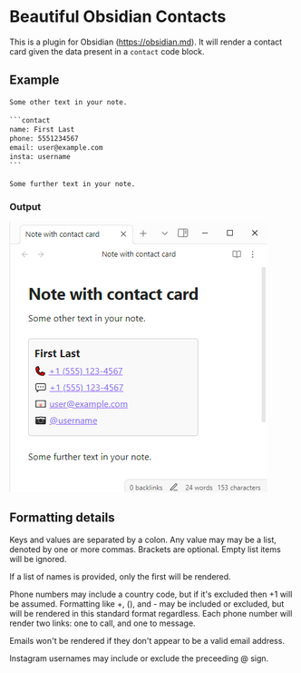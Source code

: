 # Beautiful Obsidian Contacts

This is a plugin for Obsidian (https://obsidian.md). It will render a contact card given the data present in a `contact` code block.

## Example
````
Some other text in your note.

```contact
name: First Last
phone: 5551234567
email: user@example.com
insta: username
```

Some further text in your note.
````

### Output
![An Obsidian window showing a note in editing mode with a card rendered in the middle, containing a name and linked contact info](example-output.png)

## Formatting details
Keys and values are separated by a colon. Any value may may be a list, denoted by one or more commas. Brackets are optional. Empty list items will be ignored.

If a list of names is provided, only the first will be rendered.

Phone numbers may include a country code, but if it's excluded then +1 will be assumed. Formatting like +, (), and - may be included or excluded, but will be rendered in this standard format regardless. Each phone number will render two links: one to call, and one to message.

Emails won't be rendered if they don't appear to be a valid email address.

Instagram usernames may include or exclude the preceeding @ sign.
